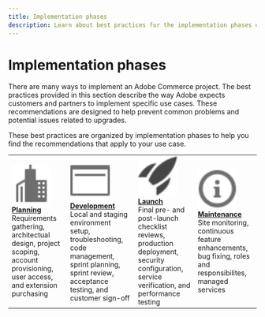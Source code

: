 ```yaml
---
title: Implementation phases
description: Learn about best practices for the implementation phases of Adobe Commerce projects.
---
```


# Implementation phases

There are many ways to implement an Adobe Commerce project. The best practices provided in this section describe the way Adobe expects customers and partners to implement specific use cases. These recommendations are designed to help prevent common problems and potential issues related to upgrades.

These best practices are organized by implementation phases to help you find the recommendations that apply to your use case.

<table style="table-layout:fixed">
<tr>
  <td>
    <a href="planning.md">
    <img alt="Planning" src="../../assets/icons/enterprise.svg" width="80" height="80"/>
    </a>
    <div>
    <a href="planning.md"><strong>Planning</strong></a>
    </div>
    Requirements gathering, architectual design, project scoping, account provisioning, user access, and extension purchasing
    <br>
  </td>
  <td>
    <a href="development.md">
      <img alt="Development" src="../../assets/icons/page-rule.svg" width="80" height="80">
    </a>
    <div>
    <a href="development.md"><strong>Development</strong></a>
    </div>
    Local and staging environment setup, troubleshooting, code management, sprint planning, sprint review, acceptance testing, and customer sign-off
    <br>
  </td>
  <td>
    <a href="launch.md">
      <img alt="Launch" src="../../assets/icons/launch.svg" width="80" height="80">
    </a>
    <div>
    <a href="launch.md"><strong>Launch</strong></a>
    </div>
    Final pre- and post-launch checklist reviews, production deployment, security configuration, service verification, and performance testing  
    <br>
  </td>
  <td>
    <a href="maintenance.md">
      <img alt="Maintenance" src="../../assets/icons/info-outline.svg" width="80" height="80">
    </a>
    <div>
    <a href="maintenance.md"><strong>Maintenance</strong></a>
    </div>
    Site monitoring, continuous feature enhancements, bug fixing, roles and responsibilites, managed services   
    <br>
  </td>
</tr>
</table>
